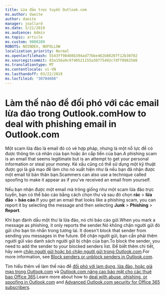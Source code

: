 ```yaml
---
title: Lừa đảo trực tuyến Outlook.com
ms.author: daeite
author: daeite
manager: joallard
ms.date: 3/21/2019
ms.audience: Admin
ms.topic: article
ms.custom: 9000289
ROBOTS: NOINDEX, NOFOLLOW
localization_priority: Normal
ms.openlocfilehash: 5543ff98408b394ad77bbe462b80207f12b30702
ms.sourcegitcommit: 03a156a9c9740521155a30775492c7dff0982588
ms.translationtype: MT
ms.contentlocale: vi-VN
ms.lasthandoff: 03/22/2019
ms.locfileid: "30784608"
---
```

# <a name="how-to-deal-with-phishing-email-in-outlookcom"></a><span data-ttu-id="d32f4-102">Làm thế nào để đối phó với các email lừa đảo trong Outlook.com</span><span class="sxs-lookup"><span data-stu-id="d32f4-102">How to deal with phishing email in Outlook.com</span></span>

<span data-ttu-id="d32f4-103">Một scam lừa đảo là email đó có vẻ hợp pháp, nhưng là một nỗ lực để có được thông tin cá nhân của bạn hoặc ăn cắp tiền của bạn.</span><span class="sxs-lookup"><span data-stu-id="d32f4-103">A phishing scam is an email that seems legitimate but is an attempt to get your personal information or steal your money.</span></span> <span data-ttu-id="d32f4-104">Kẻ xấu cũng có thể sử dụng một kỹ thuật được gọi là giả mạo để làm cho nó xuất hiện như là nếu bạn đã nhận được một email từ bản thân bạn.</span><span class="sxs-lookup"><span data-stu-id="d32f4-104">Scammers can also use a technique called spoofing to make it appear as if you've received an email from yourself.</span></span>

<span data-ttu-id="d32f4-105">Nếu bạn nhận được một email mà trông giống như một scam lừa đảo trực tuyến, bạn có thể báo cáo bằng cách chọn thư và sau đó chọn **rác** > **lừa đảo** > **báo cáo**.</span><span class="sxs-lookup"><span data-stu-id="d32f4-105">If you get an email that looks like a phishing scam, you can report it by selecting the message and then selecting **Junk** > **Phishing** > **Report**.</span></span>

<span data-ttu-id="d32f4-106">Khi bạn đánh dấu một thư là lừa đảo, nó chỉ báo cáo gửi.</span><span class="sxs-lookup"><span data-stu-id="d32f4-106">When you mark a message as phishing, it only reports the sender.</span></span><span data-ttu-id="d32f4-107">Nó không chặn người gửi đó gửi cho bạn tin nhắn trong tương lai.</span><span class="sxs-lookup"><span data-stu-id="d32f4-107"> It doesn't block that sender from sending you messages in the future.</span></span> <span data-ttu-id="d32f4-108">Để chặn người gửi, bạn cần phải thêm người gửi vào danh sách người gửi bị chặn của bạn.</span><span class="sxs-lookup"><span data-stu-id="d32f4-108">To block the sender, you need to add the sender to your blocked senders list.</span></span> <span data-ttu-id="d32f4-109">Để biết thêm chi tiết, hãy xem [chặn người gửi hoặc bỏ chặn người gửi trong Outlook.com](https://support.office.com/article/afba1c94-77bb-4f50-8b85-057cf52f4d5e).</span><span class="sxs-lookup"><span data-stu-id="d32f4-109">For more information, see [Block senders or unblock senders in Outlook.com](https://support.office.com/article/afba1c94-77bb-4f50-8b85-057cf52f4d5e).</span></span>

<span data-ttu-id="d32f4-110">Tìm hiểu thêm về làm thế nào để [đối phó với lạm dụng, lừa đảo, hoặc giả mạo trong Outlook.com](https://support.office.com/article/0d882ea5-eedc-4bed-aebc-079ffa1105a3) và [Outlook.com nâng cao bảo mật cho các thuê bao Office 365](https://support.office.com/article/882d2243-eab9-4545-a58a-b36fee4a46e2).</span><span class="sxs-lookup"><span data-stu-id="d32f4-110">Learn more about how to [deal with abuse, phishing, or spoofing in Outlook.com](https://support.office.com/article/0d882ea5-eedc-4bed-aebc-079ffa1105a3) and [Advanced Outlook.com security for Office 365 subscribers](https://support.office.com/article/882d2243-eab9-4545-a58a-b36fee4a46e2).</span></span>